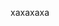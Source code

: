 xaxaxaxa

<!---
3amtarekelgamd/3amtarekelgamd is a ✨ special ✨ repository because its `README.md` (this file) appears on your GitHub profile.
You can click the Preview link to take a look at your changes.
--->
